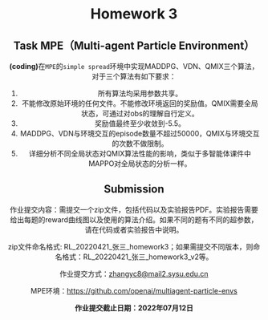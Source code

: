 <center><H1>Homework 3</H1><center>



## Task MPE（Multi-agent Particle Environment）

<strong>(coding)</strong>在`MPE`的`simple spread`环境中实现MADDPG、VDN、QMIX三个算法，对于三个算法有如下要求：

1. 所有算法均采用参数共享。
2. 不能修改原始环境的任何文件。不能修改环境返回的奖励值。QMIX需要全局状态，可通过对obs的理解自行定义。
3. 奖励值最终至少收敛到-5.5。
4. MADDPG、VDN与环境交互的episode数量不超过50000，QMIX与环境交互的次数不做限制。
4. 详细分析不同全局状态对QMIX算法性能的影响，类似于多智能体课件中MAPPO对全局状态的分析一样。

## Submission

作业提交内容：需提交一个zip文件，包括代码以及实验报告PDF。实验报告需要给出每题的reward曲线图以及使用的算法介绍。如果不同的题有不同的超参数，请在代码或者实验报告中说明。

zip文件命名格式: RL_20220421\_张三\_homework3；如果需提交不同版本，则命名格式：RL_20220421\_张三\_homework3_v2等。

作业提交方式：zhangyc8@mail2.sysu.edu.cn

MPE环境：https://github.com/openai/multiagent-particle-envs

**作业提交截止日期：2022年07月12日** 

